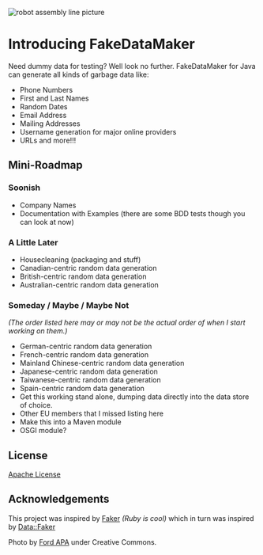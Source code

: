 ![robot assembly line picture](http://i.imgur.com/o6LGu.png)

# Introducing FakeDataMaker

Need dummy data for testing? Well look no further.
FakeDataMaker for Java can generate all kinds of garbage data like:

* Phone Numbers
* First and Last Names
* Random Dates
* Email Address
* Mailing Addresses
* Username generation for major online providers
* URLs and more!!!

## Mini-Roadmap

### Soonish

* Company Names
* Documentation with Examples (there are some BDD tests though you can look at now)

### A Little Later

* Housecleaning (packaging and stuff)
* Canadian-centric random data generation
* British-centric random data generation
* Australian-centric random data generation

### Someday / Maybe / Maybe Not

_(The order listed here may or may not be the actual order of when I start working on them.)_

* German-centric random data generation
* French-centric random data generation
* Mainland Chinese-centric random data generation
* Japanese-centric random data generation
* Taiwanese-centric random data generation
* Spain-centric random data generation
* Get this working stand alone, dumping data directly into the data store of choice.
* Other EU members that I missed listing here
* Make this into a Maven module
* OSGI module?

## License

[Apache License](http://www.apache.org/licenses/LICENSE-2.0)

## Acknowledgements

This project was inspired by [Faker](http://faker.rubyforge.org/) _(Ruby is cool)_ which in turn was inspired by [Data::Faker](http://search.cpan.org/~wsheldahl/Data-Faker-0.10_01/lib/Data/Faker.pm)

Photo by [Ford APA](http://www.flickr.com/photos/fordapa/) under Creative Commons.